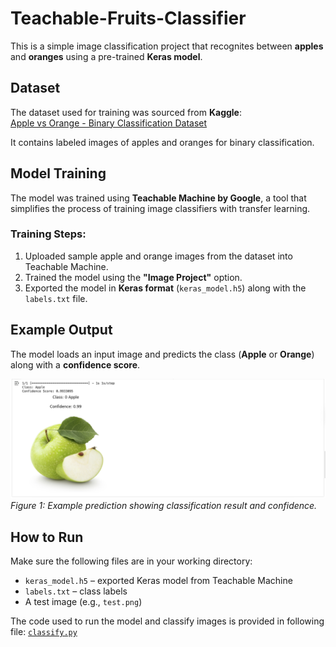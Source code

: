 # Teachable-Fruits-Classifier


This is a simple image classification project that recognites between **apples** and **oranges** using a pre-trained **Keras model**.

## Dataset

The dataset used for training was sourced from **Kaggle**:  
[Apple vs Orange - Binary Classification Dataset](https://www.kaggle.com/datasets/kipshidze/apple-vs-orange-binary-classification)

It contains labeled images of apples and oranges for binary classification.

## Model Training

The model was trained using **Teachable Machine by Google**, a tool that simplifies the process of training image classifiers with transfer learning.

### Training Steps:
1. Uploaded sample apple and orange images from the dataset into Teachable Machine.
2. Trained the model using the **"Image Project"** option.
3. Exported the model in **Keras format** (`keras_model.h5`) along with the `labels.txt` file.

## Example Output

The model loads an input image and predicts the class (**Apple** or **Orange**) along with a **confidence score**.

![Prediction Example](example_output.png)  
*Figure 1: Example prediction showing classification result and confidence.*

## How to Run

Make sure the following files are in your working directory:

- `keras_model.h5` – exported Keras model from Teachable Machine  
- `labels.txt` – class labels  
- A test image (e.g., `test.png`)

The code used to run the model and classify images is provided in following file:
[`classify.py`](classify.py)
